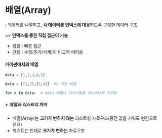 # 배열(Array)

: 데이터를 나열하고, **각 데이터를 인덱스에 대응**하도록 구성한 데이터 구조

  => **인덱스를 통한 직접 접근이 가능**



- 장점 : 빠른 접근
- 단점 : 수정(추가/삭제)이 비교적 어려움



#### 파이썬에서의 배열

```python
data = [1,2,3,4,5]
```

```python
data = [[1,2],[3,4]]  #2 차원 배열
```

```python
for x in data:  # data 배열내 데이터들을 하나하나씩 가져옴
```



##### + 배열과 리스트의 차이

- 배열(Array)는 **크기가 변하지 않는** 리스트형 자료구조(중간 값을 지워도 빈칸으로 유지)
- 리스트는 반대로 **크기가 변하는** 자료구조